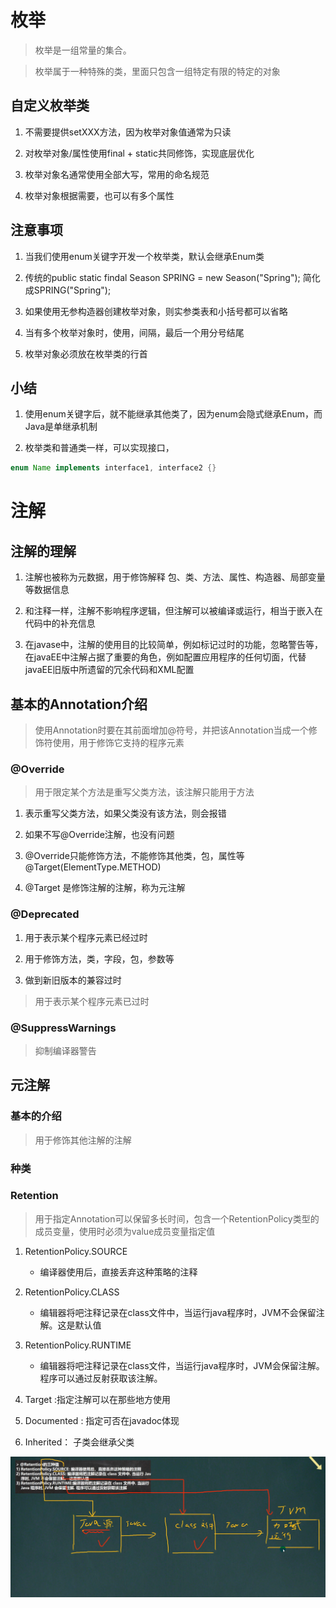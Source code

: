 # 枚举

> 枚举是一组常量的集合。

> 枚举属于一种特殊的类，里面只包含一组特定有限的特定的对象

## 自定义枚举类

1. 不需要提供setXXX方法，因为枚举对象值通常为只读

2. 对枚举对象/属性使用final + static共同修饰，实现底层优化

3. 枚举对象名通常使用全部大写，常用的命名规范

4. 枚举对象根据需要，也可以有多个属性

## 注意事项

1. 当我们使用enum关键字开发一个枚举类，默认会继承Enum类

2. 传统的public static findal Season SPRING = new Season("Spring"); 简化成SPRING("Spring");

3. 如果使用无参构造器创建枚举对象，则实参类表和小括号都可以省略

4. 当有多个枚举对象时，使用，间隔，最后一个用分号结尾

5. 枚举对象必须放在枚举类的行首

## 小结

1. 使用enum关键字后，就不能继承其他类了，因为enum会隐式继承Enum，而Java是单继承机制

2. 枚举类和普通类一样，可以实现接口，

```java
enum Name implements interface1, interface2 {}
```

# 注解

## 注解的理解

1. 注解也被称为元数据，用于修饰解释 包、类、方法、属性、构造器、局部变量等数据信息

2. 和注释一样，注解不影响程序逻辑，但注解可以被编译或运行，相当于嵌入在代码中的补充信息

3. 在javase中，注解的使用目的比较简单，例如标记过时的功能，忽略警告等，在javaEE中注解占据了重要的角色，例如配置应用程序的任何切面，代替javaEE旧版中所遗留的冗余代码和XML配置

## 基本的Annotation介绍

> 使用Annotation时要在其前面增加@符号，并把该Annotation当成一个修饰符使用，用于修饰它支持的程序元素

### @Override

> 用于限定某个方法是重写父类方法，该注解只能用于方法

1. 表示重写父类方法，如果父类没有该方法，则会报错

2. 如果不写@Override注解，也没有问题

3. @Override只能修饰方法，不能修饰其他类，包，属性等@Target(ElementType.METHOD)

4. @Target 是修饰注解的注解，称为元注解

### @Deprecated

1. 用于表示某个程序元素已经过时

2. 用于修饰方法，类，字段，包，参数等

3. 做到新旧版本的兼容过时

> 用于表示某个程序元素已过时

### @SuppressWarnings

> 抑制编译器警告

## 元注解

### 基本的介绍

> 用于修饰其他注解的注解

### 种类

### Retention

> 用于指定Annotation可以保留多长时间，包含一个RetentionPolicy类型的成员变量，使用时必须为value成员变量指定值

1. RetentionPolicy.SOURCE
   - 编译器使用后，直接丢弃这种策略的注释

2. RetentionPolicy.CLASS
   - 编辑器将吧注释记录在class文件中，当运行java程序时，JVM不会保留注解。这是默认值

3. RetentionPolicy.RUNTIME
   - 编辑器将吧注释记录在class文件，当运行java程序时，JVM会保留注解。程序可以通过反射获取该注解。

2. Target :指定注解可以在那些地方使用

3. Documented : 指定可否在javadoc体现

4. Inherited： 子类会继承父类

![Retention](./08.注解和反射/1.Retention.png)
